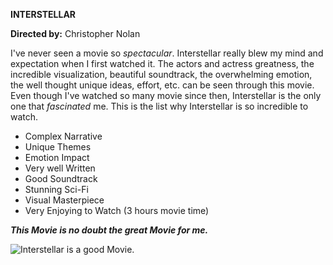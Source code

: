 **INTERSTELLAR**

**Directed by:** Christopher Nolan

I've never seen a movie so *spectacular*. Interstellar really blew my mind and expectation when I first watched it. The actors and actress greatness, the incredible visualization, beautiful soundtrack, the overwhelming emotion, the well thought unique ideas, effort, etc. can be seen through this movie. Even though I've watched so many movie since then, Interstellar is the only one that *fascinated* me. This is the list why Interstellar is so incredible to watch.

- Complex Narrative
- Unique Themes
- Emotion Impact
- Very well Written
- Good Soundtrack
- Stunning Sci-Fi 
- Visual Masterpiece
- Very Enjoying to Watch (3 hours movie time)

***This Movie is no doubt the great Movie for me.***

![Interstellar is a good Movie.](https://github.com/JpDaGreat/app-dev/assets/135121370/fb4c4685-47c1-4b2f-966a-62aa7bdd0982.jpg)

